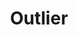 ---
title: Outlier
crosslinks:
- OutlierMarket
- veilance
- onebag
- u_imguralbumbot
- youtubefactsbot
- malefashionadvice
- IAmA
- Ultralight
- knitting
- RepVouch
- outlierfitpics
- aspergers
- WatchExchangeFeedback
- john_yukis_bots
- autourbanbot
- SDRTraveller
- streetwear
- onebagging
- frugalmalefashion
- IsAnybodyHere
---